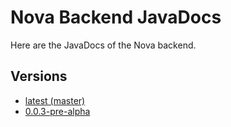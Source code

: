 # Nova Backend JavaDocs

Here are the JavaDocs of the Nova backend.

## Versions

- [latest (master)](latest/)
- [0.0.3-pre-alpha](0.0.3-pre-alpha/)
